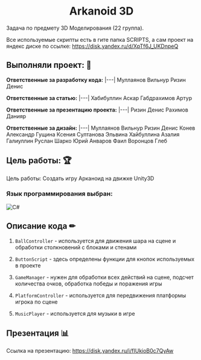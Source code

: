 <h1 align="center">Arkanoid 3D</h1> 

Задача по предмету 3D Моделирования (22 группа).

Все используемые скрипты есть в гите папка SCRIPTS, а сам проект на яндекс диске по ссылке: https://disk.yandex.ru/d/XpTf6J_UKDnpeQ

## Выполняли проект: 👥

**Ответственные за разработку кода:** 
|---|
Муллаянов Вильнур
Ризин Денис

**Ответственные за статью:** 
|---|
Хабибуллин Аскар
Габдрахимов Артур

 **Ответственные за презентацию проекта:**
|---|
Ризин Денис
Рахимов Данияр

**Ответственные за дизайн:** 
|---|
Муллаянов Вильнур
Ризин Денис
Конев Александр
Гущина Ксения
Султанова Эльвина
Хайбуллина Азалия
Галиуллин Руслан
Шарко Юрий
Анваров Фаил
Воронцов Глеб


## Цель работы: 🏆
Цель работы: Создать игру Арканоид на движке Unity3D


### Язык программирования выбран: 
![C#](https://fiverr-res.cloudinary.com/t_profile_original,q_auto,f_auto/attachments/profile/photo/78516c109040193ed66c8e619a80d9c5-1592363958403/d18939a1-2c2e-4270-8131-1461b85bc7fc.png)


## Описание кода ✏
1. `BallController` - используется для движения шара на сцене и обработки столкновений с блоками и стенами

2. `ButtonScript` - здесь определены функции для кнопок используемых в проекте

3. `GameManager` - нужен для обработки всех действий на сцене, подсчет количества очков, обработка победы и поражения игры

4. `PlatformController` - используется для передвижения платформы игрока по сцене

5. `MusicPlayer` - используется для музыки в игре

## Презентация 📊

Ссылка на презентацию: https://disk.yandex.ru/i/fIUkioB0c7QyAw
